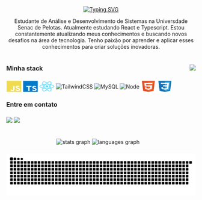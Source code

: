 <div align="center">
<a href="https://git.io/typing-svg"><img src="https://readme-typing-svg.demolab.com?font=jira+code&size=24&pause=1000&color=9745F5&center=true&vCenter=true&width=435&height=60&lines=Ol%C3%A1!+Eu+sou+o+Pablo+Knapp;Desenvolvedor+Full+Stack+Web" alt="Typing SVG" /></a>
</div>

<p align="center">Estudante de Análise e Desenvolvimento de Sistemas na Universdade Senac de Pelotas. Atualmente estudando React e Typescript. Estou constantemente atualizando meus conhecimentos e buscando novos desafios na área de tecnologia. Tenho paixão por aprender e aplicar esses conhecimentos para criar soluções inovadoras.</p>

#

<img align="right" height="220" src="https://cdn.shopify.com/s/files/1/0578/3696/1997/t/9/assets/lofiboy.gif?v=103461765217895835051680702279"  />

<h3>Minha stack</h3>

###

<div>
  <img align="center" alt="JS" height="30" width="40" src="https://raw.githubusercontent.com/devicons/devicon/master/icons/javascript/javascript-plain.svg">
  <img align="center" alt="TS" height="30" width="40" src="https://raw.githubusercontent.com/devicons/devicon/master/icons/typescript/typescript-plain.svg">
  <img align="center" alt="React" height="30" width="40" src="https://raw.githubusercontent.com/devicons/devicon/master/icons/react/react-original.svg">
  <img align="center" alt="TailwindCSS" height="30" width="40" src="https://cdn.jsdelivr.net/gh/devicons/devicon@latest/icons/tailwindcss/tailwindcss-original.svg"/>
  <img align="center" alt="MySQL" height="30" width="40" src="https://cdn.jsdelivr.net/gh/devicons/devicon@latest/icons/mysql/mysql-original.svg"/>
  <img align="center" alt="Node" height="30" width="40" src="https://cdn.jsdelivr.net/gh/devicons/devicon@latest/icons/nodejs/nodejs-original.svg" />
  <img align="center" alt="HTML" height="30" width="40" src="https://raw.githubusercontent.com/devicons/devicon/master/icons/html5/html5-original.svg">
  <img align="center" alt="CSS" height="30" width="40" src="https://raw.githubusercontent.com/devicons/devicon/master/icons/css3/css3-original.svg">
</div>

<h3> Entre em contato</h3>

###

<a href = "mailto:pabloknappdc@gmail.com"><img src="https://img.shields.io/badge/-Gmail-%23333?style=for-the-badge&logo=gmail&logoColor=white" target="_blank"></a>
<a href="https://www.linkedin.com/in/pablo-knapp" target="_blank"><img src="https://img.shields.io/badge/-LinkedIn-%230077B5?style=for-the-badge&logo=linkedin&logoColor=white" target="_blank"></a> 

#

<div align="center">
  <img src="https://github-readme-stats.vercel.app/api?username=pabloknapp&hide_title=false&hide_rank=false&show_icons=true&include_all_commits=true&count_private=true&disable_animations=false&theme=midnight-purple&locale=en&hide_border=false" height="150" alt="stats graph"  />
  <img src="https://github-readme-stats.vercel.app/api/top-langs?username=pabloknapp&locale=en&hide_title=false&layout=compact&card_width=320&langs_count=5&theme=midnight-purple&hide_border=false" height="150" alt="languages graph"  />
</div>

###

<picture align="center">
  <source media="(prefers-color-scheme: dark)" srcset="https://raw.githubusercontent.com/pabloknapp/pabloknapp/output/github-contribution-grid-snake-dark.svg">
  <source media="(prefers-color-scheme: light)" srcset="https://raw.githubusercontent.com/pabloknapp/pabloknapp/output/github-contribution-grid-snake-dark.svg">
  <img align="center" alt="github contribution grid snake animation" src="https://raw.githubusercontent.com/pabloknapp/pabloknapp/output/github-contribution-grid-snake.svg">
</picture>
